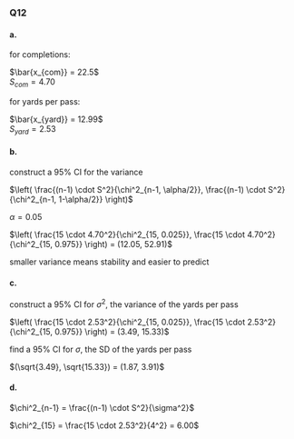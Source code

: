 ### Q12
#### a.

for completions:

$\bar{x_{com}} = 22.5$   
$S_{com} = 4.70$  

for yards per pass:

$\bar{x_{yard}} = 12.99$  
$S_{yard} = 2.53$  

#### b.

construct a 95% CI for the variance

$\left( \frac{(n-1) \cdot S^2}{\chi^2_{n-1, \alpha/2}}, \frac{(n-1) \cdot S^2}{\chi^2_{n-1, 1-\alpha/2}} \right)$  

$\alpha = 0.05$

$\left( \frac{15 \cdot 4.70^2}{\chi^2_{15, 0.025}}, \frac{15 \cdot 4.70^2}{\chi^2_{15, 0.975}} \right) = (12.05, 52.91)$  

smaller variance means stability and easier to predict

#### c.

construct a 95% CI for $\sigma^2$, the variance of the yards per pass  

$\left( \frac{15 \cdot 2.53^2}{\chi^2_{15, 0.025}}, \frac{15 \cdot 2.53^2}{\chi^2_{15, 0.975}} \right) = (3.49, 15.33)$  

find a 95% CI for $\sigma$, the SD of the yards per pass  

$(\sqrt{3.49}, \sqrt{15.33}) = (1.87, 3.91)$  

#### d.

$\chi^2_{n-1} = \frac{(n-1) \cdot S^2}{\sigma^2}$  

$\chi^2_{15} = \frac{15 \cdot 2.53^2}{4^2} = 6.00$  

